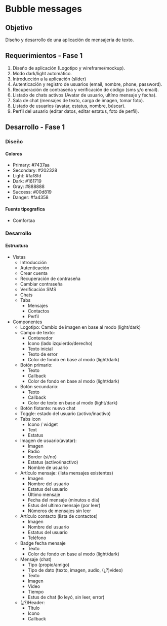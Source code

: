 # Bubble messages

## Objetivo
Diseño y desarrollo de una aplicación de mensajeria de texto.

## Requerimientos - Fase 1

1. Diseño de aplicación (Logotipo y wireframe/mockup).
2. Modo dark/light automático.
3. Introducción a la aplicación (slider)
4. Autenticación y registro de usuarios (email, nombre, phone, password).
5. Recuperación de contraseña y verificación de código (sms y/o email).
6. Listado de chats activos (Avatar de usuario, ultímo mensaje y fecha).
7. Sala de chat (mensajes de texto, carga de imagen, tomar foto).
8. Listado de usuarios (avatar, estatus, nombre, búscar).
9. Perfil del usuario  (editar datos, editar estatus, foto de perfil).

## Desarrollo - Fase 1

### Diseño

#### Colores 
- Primary: #7437aa
- Secondary: #202328
- Light: #faf8fd
- Dark: #161719
- Gray: #888888
- Success: #00d819
- Danger: #fa4358

#### Fuente tipografica
- Comfortaa

### Desarrollo

#### Estructura
- Vistas
    - Introducción
    - Autenticación
    - Crear cuenta
    - Recuperación de contraseña
    - Cambiar contraseña
    - Verificación SMS
    - Chats
    - Tabs
        - Mensajes
        - Contactos
        - Perfil
- Componentes
    - Logotipo: Cambio de imagen en base al modo (light/dark)
    - Campo de texto:
        - Contenedor
        - Icono (lado izquierdo/derecho)
        - Texto inicial
        - Texto de error
        - Color de fondo en base al modo (light/dark)
    - Botón primario: 
        - Texto
        - Callback
        - Color de fondo en base al modo (light/dark)
    - Botón secundario: 
        - Texto
        - Callback
        - Color de texto en base al modo (light/dark)
    - Botón flotante: nuevo chat
    - Toggle: estado del usuario (activo/inactivo)
    - Tabs icon
        - Icono / widget
        - Text
        - Estatus
    - Imagen de usuario(avatar):
        - Imagen
        - Radio
        - Border (si/no)
        - Estatus (activo/inactivo)
        - Nombre de usuario
    - Artículo mensaje: (lista mensajes existentes)
        - Imagen
        - Nombre del usuario
        - Estatus del usuario
        - Último mensaje
        - Fecha del mensaje (minutos o día)
        - Estus del ultimo mensaje (por leer)
        - Números de mensajes sin leer
    - Artículo contacto (lista de contactos)
        - Imagen
        - Nombre del usuario
        - Estatus del usuario
        - Teléfono
    - Badge fecha mensaje
        - Texto
        - Color de fondo en base al modo (light/dark)
    - Mensaje (chat)
        - Tipo (propio/amigo)
        - Tipo de dato (texto, imagen, audio, (¿?)video)
        - Texto
        - Imagen
        - Video
        - Tiempo
        - Estus de chat (lo leyó, sin leer, error)
    - (¿?)Header:
        - Título
        - Icono
        - Callback



